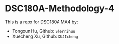 # DSC180A-Methodology-4
This is a repo for DSC180A MA4
by:

- Tongxun Hu, Github: `Sherrihuu`
- Xuecheng Xu, Github: `KUJIcheng`
